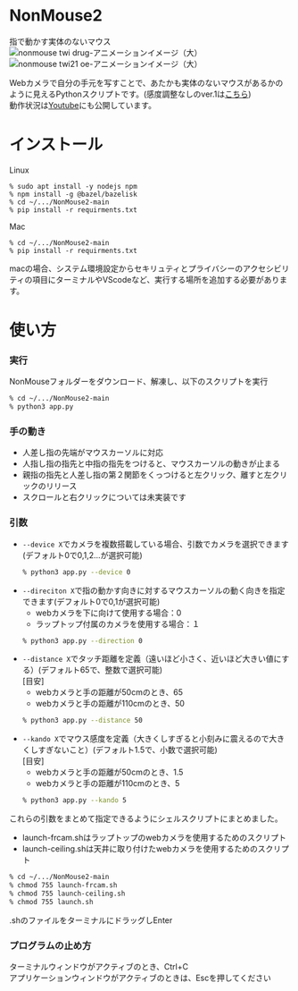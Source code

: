 # NonMouse2
指で動かす実体のないマウス    
![nonmouse twi drug-アニメーションイメージ（大）](https://user-images.githubusercontent.com/22733958/121180947-7054ef80-c89c-11eb-9c7a-42a9e1f3f02a.gif)  
![nonmouse twi21 oe-アニメーションイメージ（大）](https://user-images.githubusercontent.com/22733958/121180967-75b23a00-c89c-11eb-82fa-4f5d9abda320.gif)  



Webカメラで自分の手元を写すことで、あたかも実体のないマウスがあるかのように見えるPythonスクリプトです。(感度調整なしのver.1は[こちら](https://github.com/takeyamayuki/NonMouse))  
動作状況は[Youtube](https://youtu.be/ufvOJUTCF8M)にも公開しています。

# インストール
Linux
```sh:Install
% sudo apt install -y nodejs npm
% npm install -g @bazel/bazelisk
% cd ~/.../NonMouse2-main
% pip install -r requirments.txt
```

Mac
```sh:Install
% cd ~/.../NonMouse2-main
% pip install -r requirments.txt 
```
macの場合、システム環境設定からセキリュティとプライバシーのアクセシビリティの項目にターミナルやVScodeなど、実行する場所を追加する必要があります。

# 使い方
### 実行
NonMouseフォルダーをダウンロード、解凍し、以下のスクリプトを実行
```sh
% cd ~/.../NonMouse2-main
% python3 app.py
```
### 手の動き
* 人差し指の先端がマウスカーソルに対応  
* 人指し指の指先と中指の指先をつけると、マウスカーソルの動きが止まる  
* 親指の指先と人差し指の第２関節をくっつけると左クリック、離すと左クリックのリリース  
* スクロールと右クリックについては未実装です

### 引数
* `--device X`でカメラを複数搭載している場合、引数でカメラを選択できます(デフォルト0で0,1,2...が選択可能)  
   ```sh
   % python3 app.py --device 0
   ```
* `--direciton X`で指の動かす向きに対するマウスカーソルの動く向きを指定できます(デフォルト0で0,1が選択可能)  
    * webカメラを下に向けて使用する場合：0     
    * ラップトップ付属のカメラを使用する場合：１    
   ```sh
   % python3 app.py --direction 0
   ```
* `--distance X`でタッチ距離を定義（遠いほど小さく、近いほど大きい値にする）(デフォルト65で、整数で選択可能)  
[目安]
    * webカメラと手の距離が50cmのとき、65
    * webカメラと手の距離が110cmのとき、50
   ```sh
   % python3 app.py --distance 50
   ```
* `--kando X`でマウス感度を定義（大きくしすぎると小刻みに震えるので大きくしすぎないこと）(デフォルト1.5で、小数で選択可能)  
[目安]
    * webカメラと手の距離が50cmのとき、1.5
    * webカメラと手の距離が110cmのとき、5
   ```sh
   % python3 app.py --kando 5
   ```
これらの引数をまとめて指定できるようにシェルスクリプトにまとめました。  
* launch-frcam.shはラップトップのwebカメラを使用するためのスクリプト  
* launch-ceiling.shは天井に取り付けたwebカメラを使用するためのスクリプト
```sh
% cd ~/.../NonMouse2-main
% chmod 755 launch-frcam.sh
% chmod 755 launch-ceiling.sh
% chmod 755 launch.sh
```
.shのファイルをターミナルにドラッグしEnter  
### プログラムの止め方
ターミナルウィンドウがアクティブのとき、Ctrl+C  
アプリケーションウィンドウがアクティブのときは、Escを押してください  
